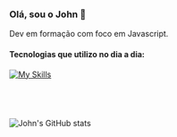 ### Olá, sou o John 👻
Dev em formação com foco em Javascript.


#### Tecnologias que utilizo no dia a dia:
[![My Skills](https://skillicons.dev/icons?i=js,html,css,sass,ruby,figma)](https://skillicons.dev)

<br>

#
![John's GitHub stats](https://github-readme-stats.vercel.app/api?username=john5ouza&show_icons=true&theme=dracula)


